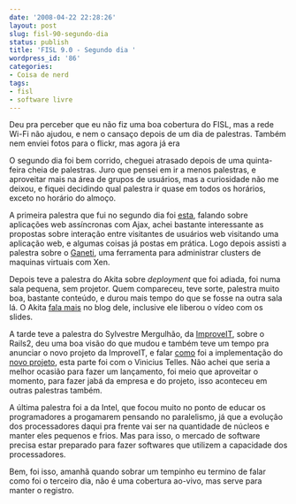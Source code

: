 ```yaml
---
date: '2008-04-22 22:28:26'
layout: post
slug: fisl-90-segundo-dia
status: publish
title: 'FISL 9.0 - Segundo dia '
wordpress_id: '86'
categories:
- Coisa de nerd
tags:
- fisl
- software livre
---
```


Deu pra perceber que eu não fiz uma boa cobertura do FISL, mas a rede Wi-Fi não ajudou, e nem o cansaço depois de um dia de palestras. Também nem enviei fotos para o flickr, mas agora já era

O segundo dia foi bem corrido, cheguei atrasado depois de uma quinta-feira cheia de palestras. Juro que pensei em ir a menos palestras, e aproveitar mais na área de grupos de usuários, mas a curiosidade não me deixou, e fiquei decidindo qual palestra ir quase em todos os horários, exceto no horário do almoço.

A primeira palestra que fui no segundo dia foi [esta](http://fisl.softwarelivre.org/9.0/papers/pub/programacao/159), falando sobre aplicações web assíncronas com Ajax, achei bastante interessante as propostas sobre  interação entre visitantes de usuários web visitando uma aplicação web, e algumas coisas já postas em prática. Logo depois assisti a palestra sobre o [Ganeti](http://code.google.com/p/ganeti/), uma ferramenta para administrar clusters de maquinas virtuais com Xen.

Depois teve a palestra do Akita sobre _deployment_ que foi adiada, foi numa sala pequena, sem projetor. Quem compareceu, teve sorte, palestra muito boa, bastante conteúdo, e durou mais tempo do que se fosse na outra sala lá. O Akita [fala mais](http://www.akitaonrails.com/2008/4/19/di-rio-de-bordo-do-fisl-9) no blog dele, inclusive ele liberou o vídeo com os slides.

A tarde teve a palestra do Sylvestre Mergulhão, da [ImproveIT](http://www.improveit.com.br/), sobre o Rails2, deu uma boa visão do que mudou e também teve um tempo pra anunciar o novo projeto da ImproveIT, e falar [como](http://blog.improveit.com.br/articles/2008/04/17/o-desenvolvimento-do-just-remind-us) foi a implementação do [novo projeto](http://just-remind.us/), esta parte foi com o Vinicius Telles. Não achei que seria a melhor ocasião para fazer um lançamento, foi meio que aproveitar o momento, para fazer jabá da empresa e do projeto, isso aconteceu em outras palestras também.

A última palestra foi a da Intel, que focou muito no ponto de educar os programadores a progamarem pensando no paralelismo, já que a evolução dos processadores daqui pra frente vai ser na quantidade de núcleos e manter eles pequenos e frios. Mas para isso, o mercado de software precisa estar preparado para fazer softwares que utilizem a capacidade dos processadores.

Bem, foi isso, amanhã quando sobrar um tempinho eu termino de falar como foi o terceiro dia, não é uma cobertura ao-vivo, mas serve para manter o registro.
